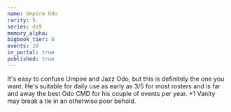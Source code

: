 ```yaml
---
name: Umpire Odo
rarity: 5
series: ds9
memory_alpha:
bigbook_tier: 8
events: 10
in_portal: true
published: true
---
```


It's easy to confuse Umpire and Jazz Odo, but this is definitely the one you want. He's suitable for daily use as early as 3/5 for most rosters and is far and away the best Odo CMD for his couple of events per year. +1 Vanity may break a tie in an otherwise poor behold.
